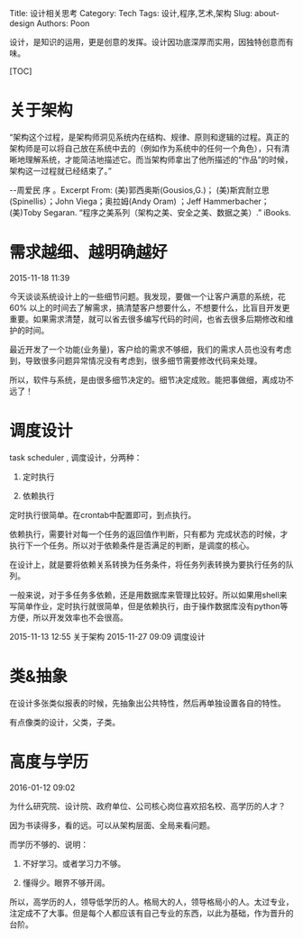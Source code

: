 Title: 设计相关思考
Category: Tech
Tags: 设计,程序,艺术,架构
Slug: about-design
Authors: Poon


设计，是知识的运用，更是创意的发挥。设计因功底深厚而实用，因独特创意而有味。


[TOC]

# 关于架构


“架构这个过程，是架构师洞见系统内在结构、规律、原则和逻辑的过程。真正的架构师是可以将自己放在系统中去的（例如作为系统中的任何一个角色），只有清晰地理解系统，才能简洁地描述它。而当架构师拿出了他所描述的“作品”的时候，架构这一过程就已经结束了。”

--周爱民 序 。Excerpt From: (美)郭西奥斯(Gousios,G.)； (美)斯宾耐立思(Spinellis）；John Viega；奥拉姆(Andy Oram) ；Jeff Hammerbacher； (美)Toby Segaran. “程序之美系列（架构之美、安全之美、数据之美）.” iBooks. 

# 需求越细、越明确越好

2015-11-18 11:39

今天谈谈系统设计上的一些细节问题。我发现，要做一个让客户满意的系统，花60% 以上的时间去了解需求，搞清楚客户想要什么，不想要什么，比盲目开发更重要。如果需求清楚，就可以省去很多编写代码的时间，也省去很多后期修改和维护的时间。

最近开发了一个功能(业务量)，客户给的需求不够细，我们的需求人员也没有考虑到，导致很多问题异常情况没有考虑到，很多细节需要修改代码来处理。

所以，软件与系统，是由很多细节决定的。细节决定成败。能把事做细，离成功不远了！


# 调度设计


task scheduler , 调度设计，分两种：

1. 定时执行

2. 依赖执行

定时执行很简单。在crontab中配置即可，到点执行。

依赖执行，需要针对每一个任务的返回值作判断，只有都为 完成状态的时候，才执行下一个任务。所以对于依赖条件是否满足的判断，是调度的核心。

在设计上，就是要将依赖关系转换为任务条件，将任务列表转换为要执行任务的队列。

一般来说，对于多任务多依赖，还是用数据库来管理比较好。所以如果用shell来写简单作业，定时执行就很简单，但是依赖执行，由于操作数据库没有python等方便，所以开发效率也不会很高。


2015-11-13 12:55  关于架构
2015-11-27 09:09 调度设计

# 类&抽象 

在设计多张类似报表的时候，先抽象出公共特性，然后再单独设置各自的特性。

有点像类的设计，父类，子类。

<!-- ^ -->

# 高度与学历

2016-01-12 09:02

为什么研究院、设计院、政府单位、公司核心岗位喜欢招名校、高学历的人才？

因为书读得多，看的远。可以从架构层面、全局来看问题。

而学历不够的、说明：

1. 不好学习。或者学习力不够。

2. 懂得少。眼界不够开阔。

所以，高学历的人，领导低学历的人。格局大的人，领导格局小的人。太过专业，注定成不了大事。但是每个人都应该有自己专业的东西，以此为基础，作为晋升的台阶。

<!-- $ -->

